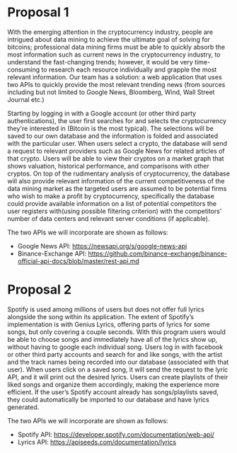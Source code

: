 # Proposal 1
With the emerging attention in the cryptocurrency industry, people are intrigued about data mining to achieve the ultimate goal of solving for bitcoins; professional data mining firms must be able to quickly absorb the most information such as current news in the cryptocurrency industry, to understand the fast-changing trends; however, it would be very time-consuming to research each resource individually and grapple the most relevant information. Our team has a solution: a web application that uses two APIs to quickly provide the most relevant trending news (from sources including but not limited to Google News, Bloomberg, Wind, Wall Street Journal etc.) 

Starting by logging in with a Google account (or other third party authentications), the user first searches for and selects the cryptocurrency they're interested in (Bitcoin is the most typical). The selections will be saved to our own database and the information is folded and associated with the particular user. When users select a crypto, the database will send a request to relevant providers such as Google News for related articles of that crypto. Users will be able to view their cryptos on a market graph that shows valuation, historical performance, and comparisons with other cryptos. On top of the rudimentary analysis of cryptocurrency, the database will also provide relevant information of the current competitiveness of the data mining market as the targeted users are assumed to be potential firms who wish to make a profit by cryptocurrency, specifically the database could provide available information on a list of potential competitors the user registers with(using possible filtering criterion) with the competitors’ number of data centers and relevant server conditions (if applicable).

The two APIs we will incorporate are shown as follows:

- Google News API: https://newsapi.org/s/google-news-api
- Binance-Exchange API: https://github.com/binance-exchange/binance-official-api-docs/blob/master/rest-api.md

# Proposal 2

Spotify is used among millions of users but does not offer full lyrics alongside the song within its application. The extent of Spotify’s implementation is with Genius Lyrics, offering parts of lyrics for some songs, but only covering a couple seconds. With this program users would be able to choose songs and immediately have all of the lyrics show up, without having to google each individual song. Users log in with facebook or other third party accounts and search for and like songs, with the artist and the track names being recorded into our database (associated with that user). When users click on a saved song, it will send the request to the lyric API, and it will print out the desired lyrics. Users can create playlists of their liked songs and organize them accordingly, making the experience more efficient. If the user’s Spotify account already has songs/playlists saved, they could automatically be imported to our database and have lyrics generated. 

The two APIs we will incorporate are shown as follows:

- Spotify API: https://developer.spotify.com/documentation/web-api/
- Lyrics API: https://apiseeds.com/documentation/lyrics